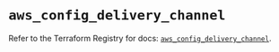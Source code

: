 # `aws_config_delivery_channel`

Refer to the Terraform Registry for docs: [`aws_config_delivery_channel`](https://registry.terraform.io/providers/hashicorp/aws/6.13.0/docs/resources/config_delivery_channel).
